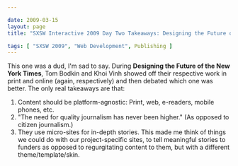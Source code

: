 ```yaml
--- 

date: 2009-03-15
layout: page
title: "SXSW Interactive 2009 Day Two Takeaways: Designing the Future of the NY Times"

tags: [ "SXSW 2009", "Web Development", Publishing ]
---
```

This one was a dud, I'm sad to say. During <strong>Designing the Future of the New York Times</strong>, Tom Bodkin and Khoi Vinh showed off their respective work in print and online (again, respectively) and then debated which one was better. The only real takeaways are that:

<ol>
<li>Content should be platform-agnostic: Print, web, e-readers, mobile phones, etc.</li>
<li>"The need for quality journalism has never been higher." (As opposed to citizen journalism.)</li>
<li>They use micro-sites for in-depth stories. This made me think of things we could do with our project-specific sites, to tell meaningful stories to funders as opposed to regurgitating content to them, but with a different theme/template/skin.</li>
</ol>
